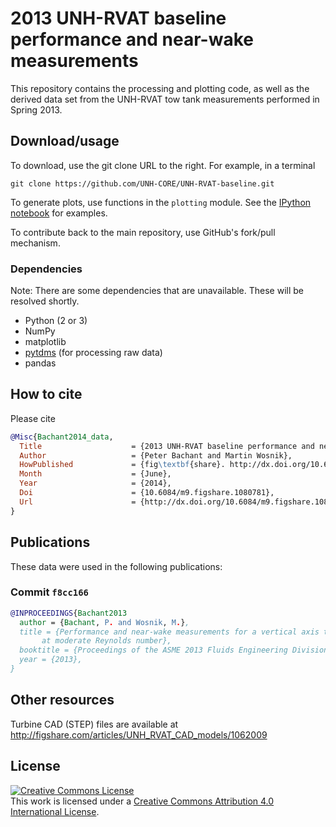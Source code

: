 # 2013 UNH-RVAT baseline performance and near-wake measurements

This repository contains the processing and plotting code, as well as the 
derived data set from the UNH-RVAT tow tank measurements performed in Spring 2013.

Download/usage
--------------

To download, use the git clone URL to the right. For example, in a terminal

    git clone https://github.com/UNH-CORE/UNH-RVAT-baseline.git

To generate plots, use functions in the `plotting` module. See the 
[IPython notebook](http://nbviewer.ipython.org/github/UNH-CORE/UNH-RVAT-baseline/blob/master/notebook.ipynb "View on nbviewer.ipython.org") for examples.

To contribute back to the main repository, use GitHub's fork/pull mechanism.

### Dependencies
Note: There are some dependencies that are unavailable. These will be resolved shortly.

  * Python (2 or 3)
  * NumPy
  * matplotlib
  * [pytdms](https://github.com/petebachant/pytdms) (for processing raw data)
  * pandas

## How to cite
Please cite 

```bibtex
@Misc{Bachant2014_data,
  Title                    = {2013 UNH-RVAT baseline performance and near-wake measurements: Reduced dataset and processing code},
  Author                   = {Peter Bachant and Martin Wosnik},
  HowPublished             = {fig\textbf{share}. http://dx.doi.org/10.6084/m9.figshare.1080781},
  Month                    = {June},
  Year                     = {2014},
  Doi                      = {10.6084/m9.figshare.1080781},
  Url                      = {http://dx.doi.org/10.6084/m9.figshare.1080781}
}
```

Publications
------------
These data were used in the following publications:

### Commit `f8cc166`
```bibtex
@INPROCEEDINGS{Bachant2013
  author = {Bachant, P. and Wosnik, M.},
  title = {Performance and near-wake measurements for a vertical axis turbine
	   at moderate Reynolds number},
  booktitle = {Proceedings of the ASME 2013 Fluids Engineering Division Summer Meeting},
  year = {2013},
}

```

Other resources
---------------

Turbine CAD (STEP) files are available at http://figshare.com/articles/UNH_RVAT_CAD_models/1062009

License
-------
<a rel="license" href="http://creativecommons.org/licenses/by/4.0/">
<img alt="Creative Commons License" style="border-width:0" src="http://i.creativecommons.org/l/by/4.0/88x31.png" />
</a><br />This work is licensed under a <a rel="license" href="http://creativecommons.org/licenses/by/4.0/">
Creative Commons Attribution 4.0 International License</a>.
